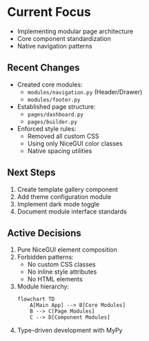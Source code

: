 # Current Focus
- Implementing modular page architecture
- Core component standardization
- Native navigation patterns

## Recent Changes
- Created core modules:
  - `modules/navigation.py` (Header/Drawer)
  - `modules/footer.py`
- Established page structure:
  - `pages/dashboard.py`
  - `pages/builder.py`
- Enforced style rules:
  - Removed all custom CSS
  - Using only NiceGUI color classes
  - Native spacing utilities

## Next Steps
1. Create template gallery component
2. Add theme configuration module
3. Implement dark mode toggle
4. Document module interface standards

## Active Decisions
1. Pure NiceGUI element composition
2. Forbidden patterns:
   - No custom CSS classes
   - No inline style attributes
   - No HTML elements
3. Module hierarchy:
   ```mermaid
   flowchart TD
       A[Main App] --> B[Core Modules]
       B --> C[Page Modules]
       C --> D[Component Modules]
   ```
4. Type-driven development with MyPy

